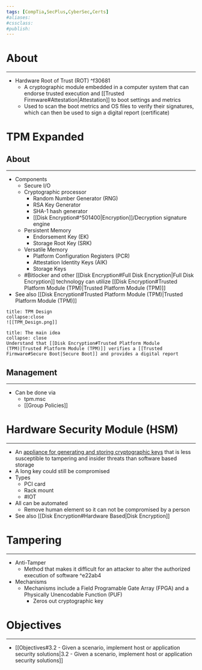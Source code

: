 ```yaml
---
tags: [CompTia,SecPlus,CyberSec,Certs]
#aliases:
#cssclass:
#publish:
---
```


# About
---
- Hardware Root of Trust (ROT) ^f30681
	- A cryptographic module embedded in a computer system that can endorse trusted execution and [[Trusted Firmware#Attestation|Attestation]] to boot settings and metrics
	- Used to scan the boot metrics and OS files to verify their signatures, which can then be used to sign a digital report (certificate)

# TPM Expanded

## About
---
- Components
	- Secure I/O
	- Cryptographic processor
		- Random Number Generator (RNG)
		- RSA Key Generator
		- SHA-1 hash generator
		- [[Disk Encryption#^501400|Encryption]]/Decryption signature engine
	- Persistent Memory
		- Endorsement Key (EK)
		- Storage Root Key (SRK)
	- Versatile Memory
		- Platform Configuration Registers (PCR)
		- Attestation Identity Keys (AIK)
		- Storage Keys
	- #Bitlocker and other [[Disk Encryption#Full Disk Encryption|Full Disk Encryption]] technology can utilize [[Disk Encryption#Trusted Platform Module (TPM)|Trusted Platform Module (TPM)]]
- See also [[Disk Encryption#Trusted Platform Module (TPM)|Trusted Platform Module (TPM)]]

```ad-info
title: TPM Design
collapse:close
![[TPM_Design.png]]
```


```ad-tip
title: The main idea
collapse: close
Understand that [[Disk Encryption#Trusted Platform Module (TPM)|Trusted Platform Module (TPM)]] verifies a [[Trusted Firmware#Secure Boot|Secure Boot]] and provides a digital report
```

## Management
---
- Can be done via
	- tpm.msc
	- [[Group Policies]]

# Hardware Security Module (HSM)
---
- An <u>appliance for generating and storing cryptographic keys</u> that is less susceptible to tampering and insider threats than software based storage
- A long key could still be compromised
- Types
	- PCI card
	- Rack mount
	- #IOT
- All can be automated
	- Remove human element so it can not be compromised by a person
- See also [[Disk Encryption#Hardware Based|Disk Encryption]]

# Tampering
---
- Anti-Tamper
	- Method that makes it difficult for an attacker to alter the authorized execution of software ^e22ab4
- Mechanisms
	- Mechanisms include a Field Programable Gate Array (FPGA) and a Physically Unencodable Function (PUF)
		- Zeros out cryptographic key

# Objectives
---
- [[Objectives#3.2 - Given a scenario, implement host or application security solutions|3.2 - Given a scenario, implement host or application security solutions]]
